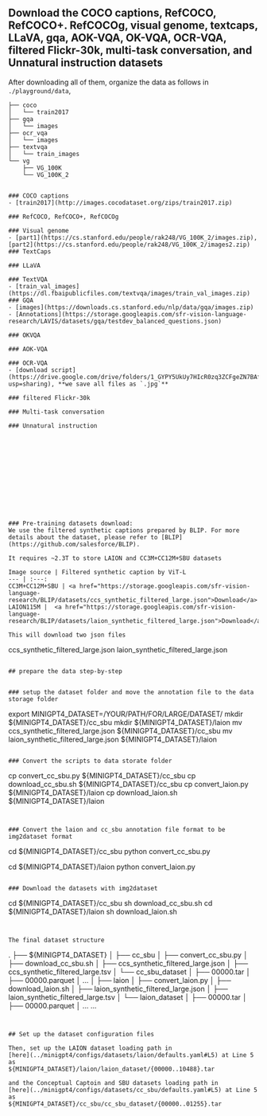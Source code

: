 ## Download the COCO captions, RefCOCO, RefCOCO+. RefCOCOg, visual genome, textcaps, LLaVA, gqa, AOK-VQA, OK-VQA, OCR-VQA, filtered Flickr-30k, multi-task conversation, and Unnatural instruction datasets

After downloading all of them, organize the data as follows in `./playground/data`,

```
├── coco
│   └── train2017
├── gqa
│   └── images
├── ocr_vqa
│   └── images
├── textvqa
│   └── train_images
└── vg
    ├── VG_100K
    └── VG_100K_2


### COCO captions
- [train2017](http://images.cocodataset.org/zips/train2017.zip)

### RefCOCO, RefCOCO+, RefCOCOg

### Visual genome
- [part1](https://cs.stanford.edu/people/rak248/VG_100K_2/images.zip), [part2](https://cs.stanford.edu/people/rak248/VG_100K_2/images2.zip)
### TextCaps

### LLaVA

### TextVQA
- [train_val_images](https://dl.fbaipublicfiles.com/textvqa/images/train_val_images.zip)
### GQA
- [images](https://downloads.cs.stanford.edu/nlp/data/gqa/images.zip)
- [Annotations](https://storage.googleapis.com/sfr-vision-language-research/LAVIS/datasets/gqa/testdev_balanced_questions.json)

### OKVQA

### AOK-VQA

### OCR-VQA
- [download script](https://drive.google.com/drive/folders/1_GYPY5UkUy7HIcR0zq3ZCFgeZN7BAfm_?usp=sharing), **we save all files as `.jpg`**

### filtered Flickr-30k

### Multi-task conversation

### Unnatural instruction













### Pre-training datasets download:
We use the filtered synthetic captions prepared by BLIP. For more details about the dataset, please refer to [BLIP](https://github.com/salesforce/BLIP).

It requires ~2.3T to store LAION and CC3M+CC12M+SBU datasets

Image source | Filtered synthetic caption by ViT-L
--- | :---:
CC3M+CC12M+SBU | <a href="https://storage.googleapis.com/sfr-vision-language-research/BLIP/datasets/ccs_synthetic_filtered_large.json">Download</a>
LAION115M |  <a href="https://storage.googleapis.com/sfr-vision-language-research/BLIP/datasets/laion_synthetic_filtered_large.json">Download</a>

This will download two json files 
```
ccs_synthetic_filtered_large.json
laion_synthetic_filtered_large.json
```

## prepare the data step-by-step


### setup the dataset folder and move the annotation file to the data storage folder
```
export MINIGPT4_DATASET=/YOUR/PATH/FOR/LARGE/DATASET/
mkdir ${MINIGPT4_DATASET}/cc_sbu
mkdir ${MINIGPT4_DATASET}/laion
mv ccs_synthetic_filtered_large.json ${MINIGPT4_DATASET}/cc_sbu
mv laion_synthetic_filtered_large.json ${MINIGPT4_DATASET}/laion
```

### Convert the scripts to data storate folder
```
cp convert_cc_sbu.py ${MINIGPT4_DATASET}/cc_sbu
cp download_cc_sbu.sh ${MINIGPT4_DATASET}/cc_sbu
cp convert_laion.py ${MINIGPT4_DATASET}/laion
cp download_laion.sh ${MINIGPT4_DATASET}/laion
```


### Convert the laion and cc_sbu annotation file format to be img2dataset format
```
cd ${MINIGPT4_DATASET}/cc_sbu
python convert_cc_sbu.py

cd ${MINIGPT4_DATASET}/laion
python convert_laion.py
```

### Download the datasets with img2dataset
```
cd ${MINIGPT4_DATASET}/cc_sbu
sh download_cc_sbu.sh
cd ${MINIGPT4_DATASET}/laion
sh download_laion.sh
```


The final dataset structure

```
.
├── ${MINIGPT4_DATASET}
│   ├── cc_sbu
│       ├── convert_cc_sbu.py
│       ├── download_cc_sbu.sh
│       ├── ccs_synthetic_filtered_large.json
│       ├── ccs_synthetic_filtered_large.tsv
│       └── cc_sbu_dataset
│           ├── 00000.tar
│           ├── 00000.parquet
│           ...
│   ├── laion
│       ├── convert_laion.py
│       ├── download_laion.sh
│       ├── laion_synthetic_filtered_large.json
│       ├── laion_synthetic_filtered_large.tsv
│       └── laion_dataset
│           ├── 00000.tar
│           ├── 00000.parquet
│           ...
...   
```


## Set up the dataset configuration files

Then, set up the LAION dataset loading path in 
[here](../minigpt4/configs/datasets/laion/defaults.yaml#L5) at Line 5 as 
${MINIGPT4_DATASET}/laion/laion_dataset/{00000..10488}.tar

and the Conceptual Captoin and SBU datasets loading path in 
[here](../minigpt4/configs/datasets/cc_sbu/defaults.yaml#L5) at Line 5 as 
${MINIGPT4_DATASET}/cc_sbu/cc_sbu_dataset/{00000..01255}.tar



